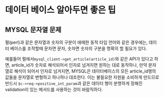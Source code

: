 # 데이터 베이스 알아두면 좋은 팁

## MYSQL 문자열 문제

펄(perl)과 같은 문자열과 숫자의 구분이 애매한 동적 타입 언어와 같은 경우에는, 데이터 베이스를 조작할때 문자면 문자, 숫자면 숫자의 구분을 명확히 할 필요가 있다.

예를들어 펄에서`mysql_client->get_article(article_id)`와 같은 API가 있다고 하면, article_id가 숫자로 해석되어서 인자로 넘겨지면 원하는 대로 동작하나, 만약 문자열로 해석이 되어서 인자로 넘겨지면, MYSQL은 데이터베이스의 모든 article_id행의 값들을 문자열로 변형하고 하나하나 대조한다. 이는 불필요한 자원을 소비하게 만드므로 반드시 `$c->req->positive_int_param`과 같은 데이터 형이 분명하게 정해진 validation이 있는 메서드를 사용하는 것이 바람직하다.
